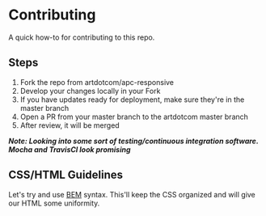 # Contributing
A quick how-to for contributing to this repo.

## Steps
1. Fork the repo from artdotcom/apc-responsive
2. Develop your changes locally in your Fork
3. If you have updates ready for deployment, make sure they're in the master branch
4. Open a PR from your master branch to the artdotcom master branch
5. After review, it will be merged

***Note: Looking into some sort of testing/continuous integration software. Mocha and TravisCI look promising***

## CSS/HTML Guidelines
Let's try and use [BEM](http://getbem.com/) syntax. This'll keep the CSS organized and will give our HTML some uniformity. 
